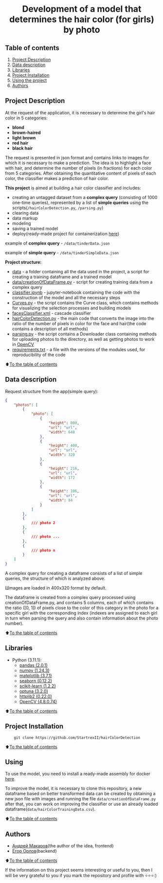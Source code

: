 # <center> Development of a model that determines the hair color (for girls) by photo

## Table of contents
1. [Project Description](#project-description)
2. [Data description](#data-description)
3. [Libraries](#libraries)
4. [Project Installation](#project-Installation)
5. [Using the project](#using)
6. [Authors](#authors)

## Project Description

At the request of the application, it is necessary to determine the girl's hair color in 5 categories:
* **blond**
* **brown-haired**
* **light brown**
* **red hair**
* **black hair**

The request is presented in json format and contains links to images for which it is necessary to make a prediction. The idea is to highlight a face with hair, and determine the number of pixels (in fractions) for each color from 5 categories. After obtaining the quantitative content of pixels of each color, the classifier makes a prediction of hair color.

**This project** is aimed at building a hair color classifier and includes:

* creating an untagged dataset from a **complex query** (consisting of 1000 one-time queries), represented by a list of **simple queries** using the scripts(`/hairColorDetection.py`, `/parsing.py`)
* clearing data
* data markup
* modeling
* saving a trained model
* deploy(ready-made project for containerization [here](https://github.com/StartrexII/ClassificationStudy 'GitHub'))

example of **complex query** - `/data/tinderData.json`

example of  **simple query** - `/data/tinderSimpleData.json`


**Project structure:**
* [data](./data) - a folder containing all the data used in the project, a script for creating a training dataframe and a trained model
* [data/creationOfDataFrame.py](./data/creationOfDataFrame.py) - script for creating training data from a complex query
* [classifier.ipynb](./classifier.ipynb) - jupyter-notebook containing the code with the construction of the model and all the necessary steps
* [Curves.py](./Curves.py) - the script contains the Curve class, which contains methods for visualizing the selection processes and building models
* [facesClassifier.xml](./facesClassifier.xml) - cascade classifier
* [hairColorDetection.py](./hairColorDetection.py) - the main code that converts the image into the ratio of the number of pixels in color for the face and hair(the code contains a description of all methods)
* [parsing.py](./parsing.py) - the script contains a Downloader class containing methods for uploading photos to the directory, as well as getting photos to work in [OpenCV]()
* [requirements.txt](./requirements.txt) - a file with the versions of the modules used, for reproducibility of the code

:arrow_up:[To the table of contents](#table-of-contents)

## Data description

Request structure from the app(simple query):
```json
{
    "photos": [
        {
            "photo": [
                {
                    "height": 800,
                    "url": "url",
                    "width": 640
                },
                {
                    "height": 400,
                    "url": "url",
                    "width": 320
                },
                {
                    "height": 216,
                    "url": "url",
                    "width": 172
                },
                {
                    "height": 106,
                    "url": "url",
                    "width": 84
                }
            ]
        },
        {
            /// photo 2
        },
        {
            /// photo ...
        },
        {
            /// photo n
        }
    ]
}
```

A complex query for creating a dataframe consists of a list of simple queries, the structure of which is analyzed above.

Шmages are loaded in 400x320 format by default.

The dataframe is created from a complex query processed using creationOfDataFrame.py, and contains 5 columns, each of which contains the ratio ([0, 1]) of pixels close to the color of this category in the photo for a specific girl with the corresponding index (indexes are assigned to each girl in turn when parsing the query and also contain information about the photo number).

:arrow_up:[To the table of contents](#table-of-contents)

## Libraries

* Python (3.11.1):
    * [pandas (2.0.1)](https://pandas.pydata.org)
    * [numpy (1.24.3)](https://numpy.org)
    * [matplotlib (3.7.1)](https://matplotlib.org)
    * [seaborn (0.12.2)](https://seaborn.pydata.org)
    * [scikit-learn (1.2.2)](https://scikit-learn.org/stable/)
    * [optuna (3.2.0)](https://optuna.readthedocs.io/en/stable/index.html)
    * [httplib2 (0.22.0)](https://github.com/httplib2/httplib2)
    * [OpenCV (4.8.0.74)](https://opencv.org)


:arrow_up:[To the table of contents](#table-of-contents)

## Project Installation

```
    git clone https://github.com/StartrexII/hairColorDetection
```

:arrow_up:[To the table of contents](#table-of-contents)                        

## Using

To use the model, you need to install a ready-made assembly for docker [here]('GitHub').

To improve the model, it is necessary to clone this repository, a new dataframe based on better transformed data can be created by obtaining a new json file with images and running the file `data/creationOfDataFrame.py` after that, you can work on improving the classifier or use an already loaded dataframe(`data/hairColorTrainingData.csv`).

:arrow_up:[To the table of contents](#table-of-contents)

## Authors

* [Андрей Макаров](https://t.me/mak100un)(the author of the idea, frontend)
* [Егор Орлов](https://t.me/kcoursephis)(backend)

:arrow_up:[To the table of contents](#table-of-contents)

If the information on this project seems interesting or useful to you, then I will be very grateful to you if you mark the repository and profile with ⭐️⭐️⭐️:)